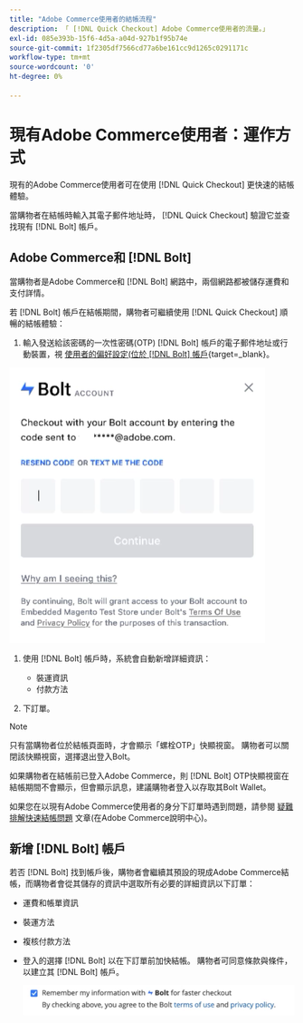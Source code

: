 ```yaml
---
title: "Adobe Commerce使用者的結帳流程"
description: 「 [!DNL Quick Checkout] Adobe Commerce使用者的流量。」
exl-id: 085e393b-15f6-4d5a-a04d-927b1f95b74e
source-git-commit: 1f2305df7566cd77a6be161cc9d1265c0291171c
workflow-type: tm+mt
source-wordcount: '0'
ht-degree: 0%

---
```


# 現有Adobe Commerce使用者：運作方式

現有的Adobe Commerce使用者可在使用 [!DNL Quick Checkout] 更快速的結帳體驗。

當購物者在結帳時輸入其電子郵件地址時， [!DNL Quick Checkout] 驗證它並查找現有 [!DNL Bolt] 帳戶。

## Adobe Commerce和 [!DNL Bolt]

當購物者是Adobe Commerce和 [!DNL Bolt] 網路中，兩個網路都被儲存運費和支付詳情。

若 [!DNL Bolt] 帳戶在結帳期間，購物者可繼續使用 [!DNL Quick Checkout] 順暢的結帳體驗：

1. 輸入發送給該密碼的一次性密碼(OTP) [!DNL Bolt] 帳戶的電子郵件地址或行動裝置，視 [使用者的偏好設定(位於 [!DNL Bolt] 帳戶](https://help.bolt.com/shoppers/account/account-settings/#how-to-set-preferred-login-method){target=_blank}。

![OTP快顯視窗](assets/pop-up.png)

1. 使用 [!DNL Bolt] 帳戶時，系統會自動新增詳細資訊：

   - 裝運資訊
   - 付款方法

1. 下訂單。

>[!NOTE]
>
> 只有當購物者位於結帳頁面時，才會顯示「螺栓OTP」快顯視窗。 購物者可以關閉該快顯視窗，選擇退出登入Bolt。

如果購物者在結帳前已登入Adobe Commerce，則 [!DNL Bolt] OTP快顯視窗在結帳期間不會顯示，但會顯示訊息，建議購物者登入以存取其Bolt Wallet。

如果您在以現有Adobe Commerce使用者的身分下訂單時遇到問題，請參閱 [疑難排解快速結帳問題](https://experienceleague.adobe.com/docs/commerce-knowledge-base/kb/troubleshooting/miscellaneous/quick-checkout-issues.html) 文章(在Adobe Commerce說明中心)。

## 新增 [!DNL Bolt] 帳戶

若否 [!DNL Bolt] 找到帳戶後，購物者會繼續其預設的現成Adobe Commerce結帳，而購物者會從其儲存的資訊中選取所有必要的詳細資訊以下訂單：

- 運費和帳單資訊
- 裝運方法
- 複核付款方法
- 登入的選擇 [!DNL Bolt] 以在下訂單前加快結帳。 購物者可同意條款與條件，以建立其 [!DNL Bolt] 帳戶。

   ![記住 [!DNL Bolt]](assets/checkbox-remember-bolt.png)
